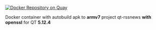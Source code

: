 [![Docker Repository on Quay](https://quay.io/repository/homdx/qt-view/status "Docker Repository on Quay")](https://quay.io/repository/homdx/qt-view)

Docker container with autobuild apk to **armv7** project qt-rssnews **with openssl** for QT **5.12.4**
